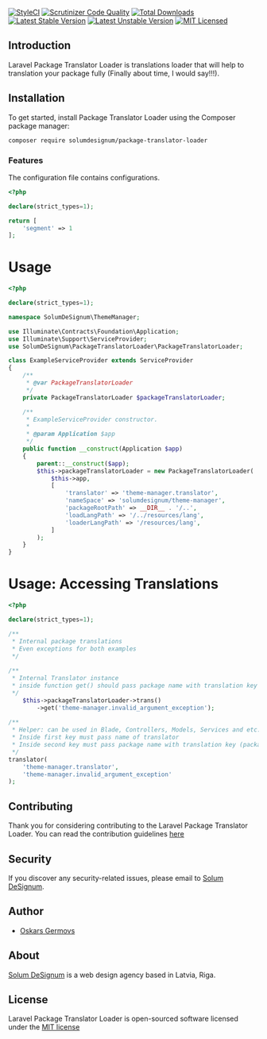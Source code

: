 [![StyleCI](https://github.styleci.io/repos/changeME/shield?branch=master)](https://github.styleci.io/repos/145921620)
[![Scrutinizer Code Quality](https://scrutinizer-ci.com/g/solumdesignum/package-translator-loader/badges/quality-score.png?b=master)](https://scrutinizer-ci.com/g/solumdesignum/package-translator-loader/?branch=master)
[![Total Downloads](https://poser.pugx.org/solumdesignum/package-translator-loader/downloads)](https://packagist.org/packages/solumdesignum/package-translator-loader)
[![Latest Stable Version](https://poser.pugx.org/solumdesignum/package-translator-loader/v/stable)](https://packagist.org/packages/solumdesignum/package-translator-loader)
[![Latest Unstable Version](https://poser.pugx.org/solumdesignum/package-translator-loader/v/unstable)](https://packagist.org/packages/solumdesignum/package-translator-loader)
[![MIT Licensed](https://img.shields.io/badge/license-MIT-brightgreen.svg?style=flat-square)](LICENSE.md)

## Introduction
Laravel Package Translator Loader is translations loader that will help to   
translation your package fully (Finally about time, I would say!!!).


## Installation
To get started, install Package Translator Loader using the Composer package manager:
```shell
composer require solumdesignum/package-translator-loader
```

### Features
The configuration file contains configurations.
```php
<?php

declare(strict_types=1);

return [
    'segment' => 1
];
````

# Usage
```php
<?php

declare(strict_types=1);

namespace SolumDeSignum\ThemeManager;

use Illuminate\Contracts\Foundation\Application;
use Illuminate\Support\ServiceProvider;
use SolumDeSignum\PackageTranslatorLoader\PackageTranslatorLoader;

class ExampleServiceProvider extends ServiceProvider
{
    /**
     * @var PackageTranslatorLoader
     */
    private PackageTranslatorLoader $packageTranslatorLoader;

    /**
     * ExampleServiceProvider constructor.
     *
     * @param Application $app
     */
    public function __construct(Application $app)
    {
        parent::__construct($app);
        $this->packageTranslatorLoader = new PackageTranslatorLoader(
            $this->app,
            [
                'translator' => 'theme-manager.translator',
                'nameSpace' => 'solumdesignum/theme-manager',
                'packageRootPath' => __DIR__ . '/..',
                'loadLangPath' => '/../resources/lang',
                'loaderLangPath' => '/resources/lang',
            ]
        );
    }
}
````

# Usage: Accessing Translations
```php
<?php

declare(strict_types=1);

/**
 * Internal package translations
 * Even exceptions for both examples
 */
 
/**
 * Internal Translator instance
 * inside function get() should pass package name with translation key (package.translation-key)
 */
    $this->packageTranslatorLoader->trans()
        ->get('theme-manager.invalid_argument_exception');
        
/**
 * Helper: can be used in Blade, Controllers, Models, Services and etc...
 * Inside first key must pass name of translator 
 * Inside second key must pass package name with translation key (package.translation-key)
 */
translator(
    'theme-manager.translator',
    'theme-manager.invalid_argument_exception'
);
````

## Contributing
Thank you for considering contributing to the Laravel Package Translator Loader. 
You can read the contribution guidelines [here](contributing.md)

## Security
If you discover any security-related issues, please email to [Solum DeSignum](mailto:oskars_germovs@inbox.lv).

## Author
- [Oskars Germovs](https://github.com/Faks)

## About
[Solum DeSignum](https://solum-designum.eu) is a web design agency based in Latvia, Riga.

## License
Laravel Package Translator Loader is open-sourced software licensed under the [MIT license](license.md)
